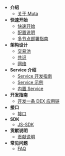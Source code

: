 - **介绍**
	- [关于 Muta](/intro.md)
- **快速开始**
	- [快速开始](/getting_started.md)
	- [配置说明](/config.md)
	- [多节点部署指南](./multi_node_deploy.md)
- **架构设计**
	<!-- - [整体架构](/arch.md) -->
	- [交易池](/transaction_pool.md)
	- [共识](/overlord.md)
	- [网络](/network.md)
- **Service 介绍**
	- [Service 开发指南](/service_dev.md)
	- [Service 示例](/service_eg.md)
	- [内置 Service](/node_manager_service.md)
- **开发指南**
    - [开发一条 DEX 应用链](dex.md)
- **接口**
	- [接口](/graphql_api.md)
- **SDK**
	- [JS-SDK](/js_sdk.md)
- **贡献说明**
	- [贡献说明](/contribute.md)
- **常见问题**
    - [FAQ](./faq)
